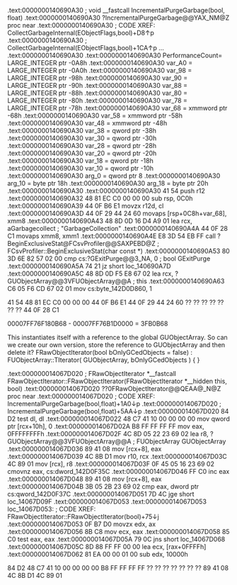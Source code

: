 
.text:0000000140690A30                         ; void __fastcall IncrementalPurgeGarbage(bool, float)
.text:0000000140690A30                         ?IncrementalPurgeGarbage@@YAX_NM@Z proc near
.text:0000000140690A30                                                                 ; CODE XREF: CollectGarbageInternal(EObjectFlags,bool)+D8↑p
.text:0000000140690A30                                                                 ; CollectGarbageInternal(EObjectFlags,bool)+1CA↑p ...
.text:0000000140690A30
.text:0000000140690A30                         PerformanceCount= LARGE_INTEGER ptr -0A8h
.text:0000000140690A30                         var_A0          = LARGE_INTEGER ptr -0A0h
.text:0000000140690A30                         var_98          = LARGE_INTEGER ptr -98h
.text:0000000140690A30                         var_90          = LARGE_INTEGER ptr -90h
.text:0000000140690A30                         var_88          = LARGE_INTEGER ptr -88h
.text:0000000140690A30                         var_80          = LARGE_INTEGER ptr -80h
.text:0000000140690A30                         var_78          = LARGE_INTEGER ptr -78h
.text:0000000140690A30                         var_68          = xmmword ptr -68h
.text:0000000140690A30                         var_58          = xmmword ptr -58h
.text:0000000140690A30                         var_48          = xmmword ptr -48h
.text:0000000140690A30                         var_38          = qword ptr -38h
.text:0000000140690A30                         var_30          = qword ptr -30h
.text:0000000140690A30                         var_28          = qword ptr -28h
.text:0000000140690A30                         var_20          = qword ptr -20h
.text:0000000140690A30                         var_18          = qword ptr -18h
.text:0000000140690A30                         var_10          = qword ptr -10h
.text:0000000140690A30                         arg_0           = qword ptr  8
.text:0000000140690A30                         arg_10          = byte ptr  18h
.text:0000000140690A30                         arg_18          = byte ptr  20h
.text:0000000140690A30
.text:0000000140690A30 41 54                                   push    r12
.text:0000000140690A32 48 81 EC C0 00 00 00                    sub     rsp, 0C0h
.text:0000000140690A39 44 0F B6 E1                             movzx   r12d, cl
.text:0000000140690A3D 44 0F 29 44 24 60                       movaps  [rsp+0C8h+var_68], xmm8
.text:0000000140690A43 48 8D 0D 16 D4 A9 01                    lea     rcx, aGarbagecollect ; "GarbageCollection"
.text:0000000140690A4A 44 0F 28 C1                             movaps  xmm8, xmm1
.text:0000000140690A4E E8 3D 54 EB FF                          call    ?BeginExclusiveStat@FCsvProfiler@@SAXPEBD@Z ; FCsvProfiler::BeginExclusiveStat(char const *)
.text:0000000140690A53 80 3D 6E 82 57 02 00                    cmp     cs:?GExitPurge@@3_NA, 0 ; bool GExitPurge
.text:0000000140690A5A 74 21                                   jz      short loc_140690A7D
.text:0000000140690A5C 48 8D 0D F5 E8 67 02                    lea     rcx, ?GUObjectArray@@3VFUObjectArray@@A ; this
.text:0000000140690A63 C6 05 F6 CD 67 02 01                    mov     cs:byte_142D0D860, 1

41 54 48 81 EC C0 00 00 00 44 0F B6 E1 44 0F 29 44 24 60 ?? ?? ?? ?? ?? ?? ?? 44 0F 28 C1

00007FF76F180B68 - 00007FF76B1D0000 = 3FB0B68


This instantiates itself with a reference to the global GUObjectArray. So can we create our own version, store the reference to GUObjectArray
and then delete it?
FRawObjectIterator(bool bOnlyGCedObjects = false) :
	FUObjectArray::TIterator( GUObjectArray, bOnlyGCedObjects )
	{
	}

.text:000000014067D020                         ; FRawObjectIterator *__fastcall FRawObjectIterator::FRawObjectIterator(FRawObjectIterator *__hidden this, bool)
.text:000000014067D020                         ??0FRawObjectIterator@@QEAA@_N@Z proc near
.text:000000014067D020                                                                 ; CODE XREF: IncrementalPurgeGarbage(bool,float)+1A0↓p
.text:000000014067D020                                                                 ; IncrementalPurgeGarbage(bool,float)+5AA↓p
.text:000000014067D020 84 D2                                   test    dl, dl
.text:000000014067D022 48 C7 41 10 00 00 00 00                 mov     qword ptr [rcx+10h], 0
.text:000000014067D02A B8 FF FF FF FF                          mov     eax, 0FFFFFFFFh
.text:000000014067D02F 4C 8D 05 22 23 69 02                    lea     r8, ?GUObjectArray@@3VFUObjectArray@@A ; FUObjectArray GUObjectArray
.text:000000014067D036 89 41 08                                mov     [rcx+8], eax
.text:000000014067D039 4C 8B D1                                mov     r10, rcx
.text:000000014067D03C 4C 89 01                                mov     [rcx], r8
.text:000000014067D03F 0F 45 05 16 23 69 02                    cmovnz  eax, cs:dword_142D0F35C
.text:000000014067D046 FF C0                                   inc     eax
.text:000000014067D048 89 41 08                                mov     [rcx+8], eax
.text:000000014067D04B 3B 05 2B 23 69 02                       cmp     eax, dword ptr cs:qword_142D0F37C
.text:000000014067D051 7D 4C                                   jge     short loc_14067D09F
.text:000000014067D053
.text:000000014067D053                         loc_14067D053:                          ; CODE XREF: FRawObjectIterator::FRawObjectIterator(bool)+75↓j
.text:000000014067D053 0F B7 D0                                movzx   edx, ax
.text:000000014067D056 8B C8                                   mov     ecx, eax
.text:000000014067D058 85 C0                                   test    eax, eax
.text:000000014067D05A 79 0C                                   jns     short loc_14067D068
.text:000000014067D05C 8D 88 FF FF 00 00                       lea     ecx, [rax+0FFFFh]
.text:000000014067D062 81 EA 00 00 01 00                       sub     edx, 10000h

84 D2 48 C7 41 10 00 00 00 00 B8 FF FF FF FF ?? ?? ?? ?? ?? ?? ?? 89 41 08 4C 8B D1 4C 89 01